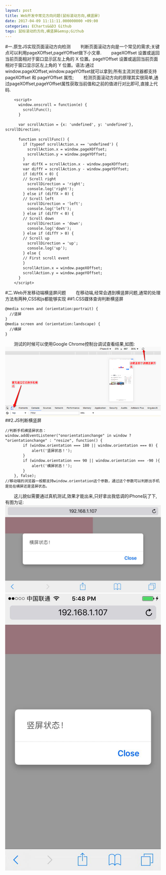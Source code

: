 ```yaml
---
layout: post
title: Web开发中常见方向问题(鼠标滚动方向,横竖屏)
date: 2017-04-09 11:11:11.000000000 +09:00
categories: ECharts&&D3 Github
tags: 鼠标滚动的方向,横竖屏&emsp;Github
---
```


#一.原生JS实现页面滚动方向检测
&emsp;&emsp;判断页面滚动方向是一个常见的需求;关键点可以利用pageXOffset,pageYOffset做下小文章.
&emsp;&emsp;pageXOffset 设置或返回当前页面相对于窗口显示区左上角的 X 位置。pageYOffset 设置或返回当前页面相对于窗口显示区左上角的 Y 位置。语法:通过
window.pageXOffset,window.pageYOffset就可以拿到;所有主流浏览器都支持pageXOffset 和 pageYOffset 属性;
&emsp;&emsp;检测页面滚动方向的原理其实很简单,通过pageXOffset,pageYOffset属性获取当前值和之前的值进行对比即可,直接上代码.

```
	<script>
	  window.onscroll = function(e) {
	    scrollFunc();
	  }
	
	  var scrollAction = {x: 'undefined', y: 'undefined'}, scrollDirection;
	
	  function scrollFunc() {
	    if (typeof scrollAction.x == 'undefined') {
	      scrollAction.x = window.pageXOffset;
	      scrollAction.y = window.pageYOffset;
	    }
	    var diffX = scrollAction.x - window.pageXOffset;
	    var diffY = scrollAction.y - window.pageYOffset;
	    if (diffX < 0) {
	    // Scroll right
	      scrollDirection = 'right';
	      console.log('right');
	    } else if (diffX > 0) {
	    // Scroll left
	      scrollDirection = 'left';
	      console.log('left');
	    } else if (diffY < 0) {
	    // Scroll down
	      scrollDirection = 'down';
	      console.log('down');
	    } else if (diffY > 0) {
	    // Scroll up
	      scrollDirection = 'up';
	      console.log('up');
	    } else {
	    // First scroll event
	    }
	    scrollAction.x = window.pageXOffset;
	    scrollAction.y = window.pageYOffset;
	  }
	</script>
```

#二.Web开发移动端横竖屏问题
&emsp;&emsp;在移动端,经常会遇到横竖屏问题,通常的处理方法有两种,CSS和js都能够实现
##1.CSS媒体查询判断横竖屏
```
@media screen and (orientation:portrait) {
  //竖屏
}
@media screen and (orientation:landscape) {
  //横屏
}
```
&emsp;&emsp;测试的时候可以使用Google Chrome控制台调试查看结果,如图:
	![image](/assets/2017-04-08-images/mobile.png)
##2.JS判断横竖屏
```
//判断手机横竖屏状态：
window.addEventListener("onorientationchange" in window ? "orientationchange" : "resize", function() {
        if (window.orientation === 180 || window.orientation === 0) { 
            alert('竖屏状态！');
        } 
        if (window.orientation === 90 || window.orientation === -90 ){ 
            alert('横屏状态！');
        }  
    }, false); 
//移动端的浏览器一般都支持window.orientation这个参数，通过这个参数可以判断出手机是处在横屏还是竖屏状态。
```
&emsp;&emsp;这儿貌似需要通过真机测试,效果才能出来,只好拿出我低调的iPhone玩了下,有图为证:
![image](/assets/2017-04-08-images/landscape.jpeg)
![image](/assets/2017-04-08-images/portrait.jpeg)



